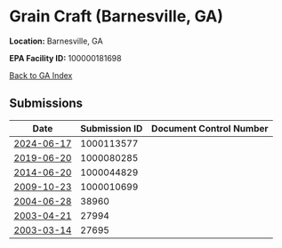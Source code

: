 # Grain Craft (Barnesville, GA)

**Location:** Barnesville, GA

**EPA Facility ID:** 100000181698

[Back to GA Index](../../index.md)

## Submissions

| Date | Submission ID | Document Control Number |
|------|--------------|-------------------------|
| [2024-06-17](submissions/1000113577.md) | 1000113577 |  |
| [2019-06-20](submissions/1000080285.md) | 1000080285 |  |
| [2014-06-20](submissions/1000044829.md) | 1000044829 |  |
| [2009-10-23](submissions/1000010699.md) | 1000010699 |  |
| [2004-06-28](submissions/38960.md) | 38960 |  |
| [2003-04-21](submissions/27994.md) | 27994 |  |
| [2003-03-14](submissions/27695.md) | 27695 |  |
